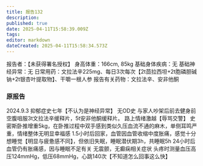 ```yaml
---
title: 报告132
description: 
published: true
date: 2025-04-11T15:58:39.009Z
tags: 
editor: markdown
dateCreated: 2025-04-11T15:58:34.573Z
---
```


报告者：【未获得署名授权】
身高体重：166cm, 85kg
基础身体疾病：无
基础神经异常：无
日常用药：文拉法辛225mg、每日3次每次【2t茴拉西坦+2t胞磷胆碱钠+2t银杏叶提取物】、干嚼一根人参
报告有关药物：文拉法辛、安非他酮

### 原报告
2024.9.3
抑郁症史七年【不认为是神经异常】
无OD史
与家人吵架后前去健身前空腹咀服3t文拉法辛缓释片，5t安非他酮缓释片。
路上情绪激越【辱骂交警】
史密斯卧推增重5kg，在卧推过程中双手感到类似久压血流不通的麻木，单侧耳鸣严重，情绪整体无明显幸福感
1.5小时后回家，血管因血管收缩中度胀痛，感觉十分想睡觉【明显与疲惫感不同】，但依旧失眠，睡眠潜伏期3h，共睡眠5h
24小时后血管仍有胀痛感，因与睡眠不足有关
无震颤，无癫痫相关症状
头疼时测量血压高压124mmHg，低压68mmHg，心跳140次【不知道怎么回事这么快】